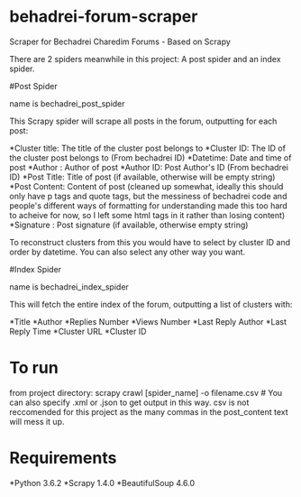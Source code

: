 # behadrei-forum-scraper
Scraper for Bechadrei Charedim Forums - Based on Scrapy

There are 2 spiders meanwhile in this project: A post spider and an index spider.

#Post Spider

name is bechadrei_post_spider

This Scrapy spider will scrape all posts in the forum, outputting for each post: 

*Cluster title: The title of the cluster post belongs to
*Cluster ID: The ID of the cluster post belongs to (From bechadrei ID)
*Datetime: Date and time of post
*Author : Author of post
*Author ID: Post Author's ID (From bechadrei ID)
*Post Title: Title of post (if available, otherwise will be empty string)
*Post Content: Content of post (cleaned up somewhat, ideally this should only have p tags and quote tags, but the messiness of bechadrei code and people's different ways of formatting for understanding made this too hard to acheive for now, so I left some html tags in it rather than losing content)
*Signature : Post signature (if available, otherwise empty string)


To reconstruct clusters from this you would have to select by cluster ID and order by datetime. You can also select any other way you want.


#Index Spider

name is bechadrei_index_spider

This will fetch the entire index of the forum, outputting a list of clusters with:

*Title
*Author
*Replies Number
*Views Number
*Last Reply Author
*Last Reply Time
*Cluster URL
*Cluster ID


# To run

from project directory: scrapy crawl [spider_name] -o filename.csv # You can also specify .xml or .json to get output in this way. csv is not reccomended for this project as the many commas in the post_content text will mess it up. 

# Requirements
*Python 3.6.2
*Scrapy 1.4.0
*BeautifulSoup 4.6.0
